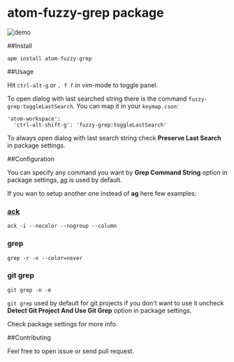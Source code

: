 # atom-fuzzy-grep package

![demo](https://raw.githubusercontent.com/geksilla/atom-fuzzy-grep/master/demo.gif)

##Install

    apm install atom-fuzzy-grep

##Usage

Hit ```ctrl-alt-g``` or ```, f f``` in vim-mode to toggle panel.

To open dialog with last searched string there is the command ```fuzzy-grep:toggleLastSearch```. You can map it in your ```keymap.cson```:

```
'atom-workspace':
  'ctrl-alt-shift-g': 'fuzzy-grep:toggleLastSearch'
```

To always open dialog with last search string check **Preserve Last Search** in package settings.

##Configuration

You can specify any command you want by **Grep Command String** option in package settings,  [ag](https://github.com/ggreer/the_silver_searcher) is used by default.

If you wan to setup another one instead of **ag** here few examples:

### [ack](https://github.com/petdance/ack2)

    ack -i --nocolor --nogroup --column

### grep

    grep -r -n --color=never

### git grep

    git grep -n -e

```git grep``` used by default for git projects if you don't want to use it uncheck **Detect Git Project And Use Git Grep** option in package settings.

Check package settings for more info.

##Contributing

Feel free to open issue or send pull request.
